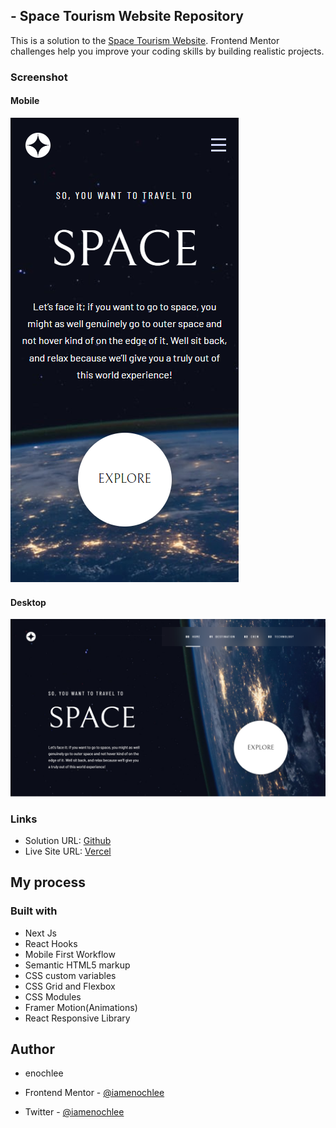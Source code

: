 ## - Space Tourism Website Repository

This is a solution to the [Space Tourism Website](https://www.frontendmentor.io/challenges/space-tourism-multipage-website-gRWj1URZ3). Frontend Mentor challenges help you improve your coding skills by building realistic projects.

### Screenshot

#### Mobile

![](Space-Tour-Website-Home-mobile.png)

#### Desktop

![](Space-Tour-Website-Home-desktop.png)

### Links

- Solution URL: [Github](https://github.com/iamenochlee/frontendmentor/tree/master/space-tour-website)
- Live Site URL: [Vercel](https://frontendmentor-five-omega.vercel.app/)

## My process

### Built with

- Next Js
- React Hooks
- Mobile First Workflow
- Semantic HTML5 markup
- CSS custom variables
- CSS Grid and Flexbox
- CSS Modules
- Framer Motion(Animations)
- React Responsive Library

## Author

- enochlee

- Frontend Mentor - [@iamenochlee](https://www.frontendmentor.io/profile/iamenochlee)
- Twitter - [@iamenochlee](https://twitter.com/iamenochlee)
